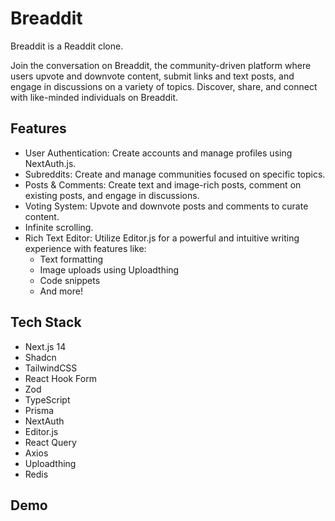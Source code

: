 
# Breaddit

Breaddit is a Readdit clone.

Join the conversation on Breaddit, the community-driven platform where users upvote and downvote content, submit links and text posts, and engage in discussions on a variety of topics. Discover, share, and connect with like-minded individuals on Breaddit.


## Features

- User Authentication: Create accounts and manage profiles using NextAuth.js.
- Subreddits: Create and manage communities focused on specific topics.
- Posts & Comments: Create text and image-rich posts, comment on existing posts, and engage in discussions.
- Voting System: Upvote and downvote posts and comments to curate content.
- Infinite scrolling.
- Rich Text Editor: Utilize Editor.js for a powerful and intuitive writing experience with features like:
    - Text formatting
    - Image uploads using Uploadthing
    - Code snippets
    - And more!




## Tech Stack

- Next.js 14
- Shadcn
- TailwindCSS
- React Hook Form
- Zod
- TypeScript
- Prisma
- NextAuth
- Editor.js
- React Query
- Axios
- Uploadthing
- Redis

## Demo


